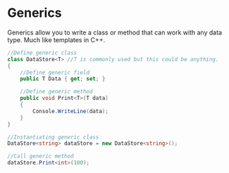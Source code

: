 # Generics
Generics allow you to write a class or method that can work with any data type. Much like templates in C++.

```cs
//Define generic class
class DataStore<T> //T is commonly used but this could be anything.
{
    //Define generic field
    public T Data { get; set; }

    //Define generic method
    public void Print<T>(T data)
    {
        Console.WriteLine(data);
    }
}

//Instantiating generic class
DataStore<string> dataStore = new DataStore<string>();

//Call generic method
dataStore.Print<int>(100);
```